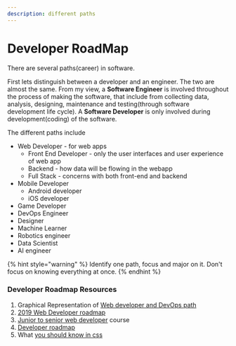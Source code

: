 ```yaml
---
description: different paths
---
```


# Developer RoadMap

There are several paths\(career\) in software.

First lets distinguish between a developer and an engineer. The two are almost the same. From my view, a **Software Engineer** is involved throughout the process of making the software, that include from collecting data, analysis, designing, maintenance and testing\(through software development life cycle\). A **Software Developer**  is only involved during development\(coding\) of the software.

 The different paths include

* Web Developer - for web apps
  * Front End Developer - only the user interfaces and user experience of web app
  * Backend - how data will be flowing in the webapp
  * Full Stack - concerns with both front-end and backend
* Mobile Developer
  * Android developer
  * iOS developer
* Game Developer
* DevOps Engineer 
* Designer
* Machine Learner
* Robotics engineer
* Data Scientist
* AI engineer

{% hint style="warning" %}
Identify one path, focus and major on it. Don't focus on knowing everything at once. 
{% endhint %}

### Developer Roadmap Resources

1. Graphical Representation of [Web developer and DevOps path](https://github.com/Nicanor008/developer-roadmap)
2. [2019 Web Developer roadmap](https://hackernoon.com/the-2019-web-developer-roadmap-ab89ac3c380e)
3. [Junior to senior web developer](https://www.udemy.com/course/the-complete-junior-to-senior-web-developer-roadmap/) course
4. [Developer roadmap](https://css-tricks.com/developer-roadmaps/)
5. What [you should know in css](https://medium.com/level-up-web/the-ultimate-guide-to-css-103b0f883de3)



